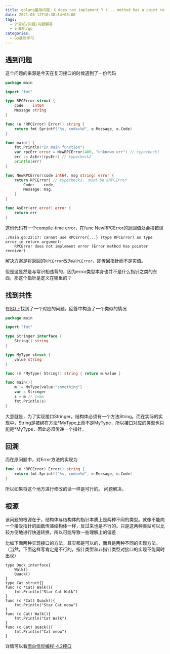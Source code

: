 ```yaml
---
title: golang基础问题：X does not implement Y (... method has a point receiver)
date: 2021-06-12T10:38:14+08:00
tags:
  - 计算机/问题/问题解答
  - 计算机/go
categories:
  - Go基础学习
---
```


## 遇到问题
这个问题的来源是今天在复习接口的时候遇到了一份代码
```go
package main

import "fmt"

type RPCError struct {
	Code    int64
	Message string
}

func (e *RPCError) Error() string {
	return fmt.Sprintf("%s, code=%d", e.Message, e.Code)
}

func main() {
	fmt.Println("In main function")
	var rpcErr error = NewRPCError(400, "unknown err") // typecheck1
	err := AsErr(rpcErr) // typecheck2
	println(err)
}

func NewRPCError(code int64, msg string) error {
	return RPCError{ // typecheck3， must be &RPCError
		Code:    code,
		Message: msg,
	}
}

func AsErr(err error) error {
	return err
}
```
这份代码有一个compile-time error，在func NewRPCError的返回值处会报错误
```
./main.go:22:17: cannot use RPCError{...} (type RPCError) as type error in return argument:
	RPCError does not implement error (Error method has pointer receiver)
```
解决方案是将返回的`RPCError`改为`&RPCError`，即传回指针而不是实值。

但是这显然是与常识相违背的，因为error类型本身也并不是什么指针之类的东西，那这个指针是定义在哪里的？
## 找到共性
在[SO](https://stackoverflow.com/questions/40823315/x-does-not-implement-y-method-has-a-pointer-receiver)上找到了一个对应的问题，回答中构造了一个类似的情况
```go
package main

import "fmt"

type Stringer interface {
	String() string
}

type MyType struct {
	value string
}

func (m *MyType) String() string { return m.value }

func main(){
	m := MyType{value:"something"}
	var s Stringer
	s = m // s=&m
	fmt.Println(s)
}
```
大意就是，为了实现接口Stringer，结构体必须有一个方法String。而在实际的实现中，String是被绑在方法\*MyType上而不是MyType，所以接口对应的类型也只能是\*MyType，因此必须传递一个指针。

## 回溯
而在原问题中，对Error方法的实现为
```go
func (e *RPCError) Error() string {
	return fmt.Sprintf("%s, code=%d", e.Message, e.Code)
}
```
所以如果将这个地方进行修改的话一样是可行的。
问题解决。

## 根源
该问题的根源在于，结构体与结构体的指针本质上是两种不同的类型。就像不能向一个接受指针的函数传递结构体一样，反过来也是不行的。只是这两种类型可以比较方便地进行快速转换，所以可能导致一些理解上的偏差

比如下面两种实现接口的方法，其实都是可以的，而且是两种不同的实现方法。（当然，下面这样写肯定是不行的，指针类型和非指针类型对接口的实现不能同时出现）
```
type Duck interface{
    Walk()
    Quack()
}
type Cat struct{}
func (c *Cat) Walk(){
    fmt.Println("Star Cat Walk")
}
func (c *Cat) Quack(){
    fmt.Println("Star Cat meow")
}
func (c Cat) Walk(){
    fmt.Println("Cat Walk")
}
func (c Cat) Quack(){
    fmt.Println("Cat meow")
}
```
详情可以看[面向信仰编程-4.2接口](https://draveness.me/golang/docs/part2-foundation/ch04-basic/golang-interface/)